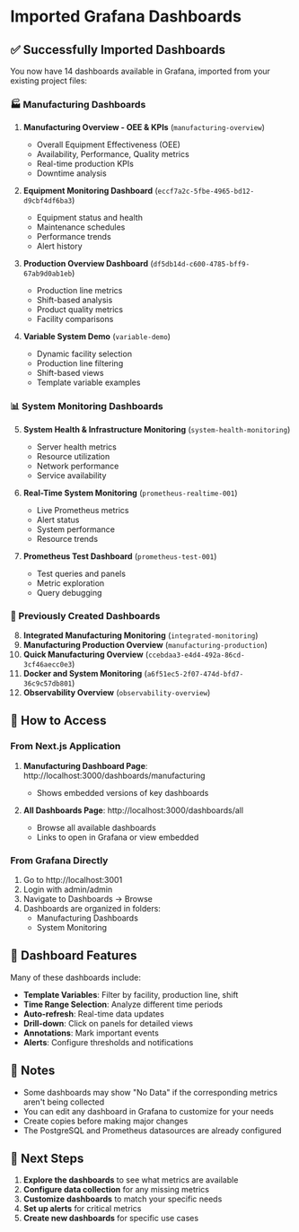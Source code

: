 # Imported Grafana Dashboards

## ✅ Successfully Imported Dashboards

You now have 14 dashboards available in Grafana, imported from your existing project files:

### 🏭 Manufacturing Dashboards

1. **Manufacturing Overview - OEE & KPIs** (`manufacturing-overview`)
   - Overall Equipment Effectiveness (OEE)
   - Availability, Performance, Quality metrics
   - Real-time production KPIs
   - Downtime analysis

2. **Equipment Monitoring Dashboard** (`eccf7a2c-5fbe-4965-bd12-d9cbf4df6ba3`)
   - Equipment status and health
   - Maintenance schedules
   - Performance trends
   - Alert history

3. **Production Overview Dashboard** (`df5db14d-c600-4785-bff9-67ab9d0ab1eb`)
   - Production line metrics
   - Shift-based analysis
   - Product quality metrics
   - Facility comparisons

4. **Variable System Demo** (`variable-demo`)
   - Dynamic facility selection
   - Production line filtering
   - Shift-based views
   - Template variable examples

### 📊 System Monitoring Dashboards

5. **System Health & Infrastructure Monitoring** (`system-health-monitoring`)
   - Server health metrics
   - Resource utilization
   - Network performance
   - Service availability

6. **Real-Time System Monitoring** (`prometheus-realtime-001`)
   - Live Prometheus metrics
   - Alert status
   - System performance
   - Resource trends

7. **Prometheus Test Dashboard** (`prometheus-test-001`)
   - Test queries and panels
   - Metric exploration
   - Query debugging

### 🔄 Previously Created Dashboards

8. **Integrated Manufacturing Monitoring** (`integrated-monitoring`)
9. **Manufacturing Production Overview** (`manufacturing-production`)
10. **Quick Manufacturing Overview** (`ccebdaa3-e4d4-492a-86cd-3cf46aecc0e3`)
11. **Docker and System Monitoring** (`a6f51ec5-2f07-474d-bfd7-36c9c57db801`)
12. **Observability Overview** (`observability-overview`)

## 📍 How to Access

### From Next.js Application
1. **Manufacturing Dashboard Page**: http://localhost:3000/dashboards/manufacturing
   - Shows embedded versions of key dashboards
   
2. **All Dashboards Page**: http://localhost:3000/dashboards/all
   - Browse all available dashboards
   - Links to open in Grafana or view embedded

### From Grafana Directly
1. Go to http://localhost:3001
2. Login with admin/admin
3. Navigate to Dashboards → Browse
4. Dashboards are organized in folders:
   - Manufacturing Dashboards
   - System Monitoring

## 🔧 Dashboard Features

Many of these dashboards include:
- **Template Variables**: Filter by facility, production line, shift
- **Time Range Selection**: Analyze different time periods
- **Auto-refresh**: Real-time data updates
- **Drill-down**: Click on panels for detailed views
- **Annotations**: Mark important events
- **Alerts**: Configure thresholds and notifications

## 📝 Notes

- Some dashboards may show "No Data" if the corresponding metrics aren't being collected
- You can edit any dashboard in Grafana to customize for your needs
- Create copies before making major changes
- The PostgreSQL and Prometheus datasources are already configured

## 🚀 Next Steps

1. **Explore the dashboards** to see what metrics are available
2. **Configure data collection** for any missing metrics
3. **Customize dashboards** to match your specific needs
4. **Set up alerts** for critical metrics
5. **Create new dashboards** for specific use cases